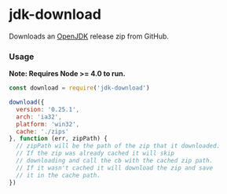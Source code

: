 # jdk-download

Downloads an [OpenJDK](https://github.com/ojdkbuild/ojdkbuild) release zip from GitHub.

### Usage

**Note: Requires Node >= 4.0 to run.**

```javascript
const download = require('jdk-download')

download({
  version: '0.25.1',
  arch: 'ia32',
  platform: 'win32',
  cache: './zips'
}, function (err, zipPath) {
  // zipPath will be the path of the zip that it downloaded.
  // If the zip was already cached it will skip
  // downloading and call the cb with the cached zip path.
  // If it wasn't cached it will download the zip and save
  // it in the cache path.
})
```
